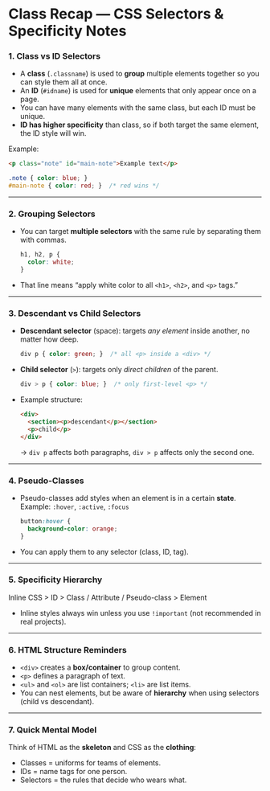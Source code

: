 # Class Recap — CSS Selectors & Specificity Notes

### 1. Class vs ID Selectors
- A **class** (`.classname`) is used to **group** multiple elements together so you can style them all at once.  
- An **ID** (`#idname`) is used for **unique** elements that only appear once on a page.  
- You can have many elements with the same class, but each ID must be unique.  
- **ID has higher specificity** than class, so if both target the same element, the ID style will win.

Example:
```html
<p class="note" id="main-note">Example text</p>
```
```css
.note { color: blue; }
#main-note { color: red; }  /* red wins */
```

---

### 2. Grouping Selectors
- You can target **multiple selectors** with the same rule by separating them with commas.  
  ```css
  h1, h2, p {
    color: white;
  }
  ```
- That line means “apply white color to all `<h1>`, `<h2>`, and `<p>` tags.”

---

### 3. Descendant vs Child Selectors
- **Descendant selector** (space): targets *any element* inside another, no matter how deep.  
  ```css
  div p { color: green; }  /* all <p> inside a <div> */
  ```
- **Child selector** (`>`): targets only *direct children* of the parent.  
  ```css
  div > p { color: blue; }  /* only first-level <p> */
  ```
- Example structure:
  ```html
  <div>
    <section><p>descendant</p></section>
    <p>child</p>
  </div>
  ```
  → `div p` affects both paragraphs, `div > p` affects only the second one.

---

### 4. Pseudo-Classes
- Pseudo-classes add styles when an element is in a certain **state**.  
  Example: `:hover`, `:active`, `:focus`
  ```css
  button:hover {
    background-color: orange;
  }
  ```
- You can apply them to any selector (class, ID, tag).

---

### 5. Specificity Hierarchy
Inline CSS  >  ID  >  Class / Attribute / Pseudo-class  >  Element  
- Inline styles always win unless you use `!important` (not recommended in real projects).

---

### 6. HTML Structure Reminders
- `<div>` creates a **box/container** to group content.  
- `<p>` defines a paragraph of text.  
- `<ul>` and `<ol>` are list containers; `<li>` are list items.  
- You can nest elements, but be aware of **hierarchy** when using selectors (child vs descendant).

---

### 7. Quick Mental Model
Think of HTML as the **skeleton** and CSS as the **clothing**:
- Classes = uniforms for teams of elements.  
- IDs = name tags for one person.  
- Selectors = the rules that decide who wears what.  
